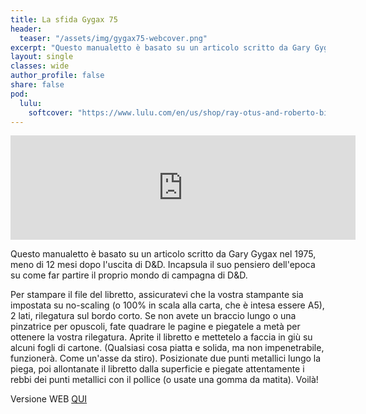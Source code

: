 ```yaml
---
title: La sfida Gygax 75
header:
  teaser: "/assets/img/gygax75-webcover.png"
excerpt: "Questo manualetto è basato su un articolo scritto da Gary Gygax nel 1975, meno di 12 mesi dopo l'uscita di D&D. Incapsula il suo pensiero dell'epoca su come far partire il proprio mondo di campagna di D&D."
layout: single
classes: wide
author_profile: false
share: false
pod:
  lulu:
    softcover: "https://www.lulu.com/en/us/shop/ray-otus-and-roberto-bisceglie/la-sfida-gygax-75/paperback/product-zngwdr.html?page=1&pageSize=4"
---
```

<iframe frameborder="0" src="https://itch.io/embed/1066988" width="552" height="167"><a href="https://ita-translation-alliance.itch.io/la-sfida-gygax-75">La Sfida Gygax 75 by Italian Translation Alliance</a></iframe>

Questo manualetto è basato su un articolo scritto da Gary Gygax nel 1975, meno di 12 mesi dopo l'uscita di D&D. Incapsula il suo pensiero dell'epoca su come far partire il proprio mondo di campagna di D&D. 

Per stampare il file del libretto, assicuratevi che la vostra stampante sia impostata su no-scaling (o 100% in scala alla carta, che è intesa essere A5),  2 lati,  rilegatura sul bordo corto. Se non avete un braccio lungo o una pinzatrice per opuscoli, fate quadrare le pagine e piegatele a metà per ottenere la vostra rilegatura. Aprite il libretto e mettetelo a faccia in giù su alcuni fogli di cartone. (Qualsiasi cosa piatta e solida, ma non impenetrabile, funzionerà. Come un'asse da stiro). Posizionate due punti metallici lungo la piega, poi allontanate il libretto dalla superficie e piegate attentamente i rebbi dei punti metallici con il pollice (o usate una gomma da matita). Voilà!

Versione WEB [QUI](https://italian-translation-alliance.github.io/la-sfida-gygax-75/)